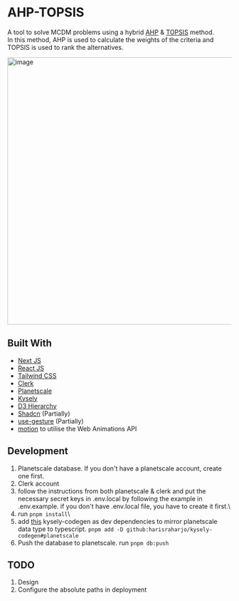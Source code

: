 # AHP-TOPSIS

A tool to solve MCDM problems using a hybrid [AHP](https://en.wikipedia.org/wiki/Analytic_hierarchy_process) & [TOPSIS](https://en.wikipedia.org/wiki/TOPSIS) method.\
In this method, AHP is used to calculate the weights of the criteria and TOPSIS is used to rank the alternatives.

<img width="600" alt="image" src="https://github.com/harisraharjo/ahp-topsis/assets/34530664/40993e83-8a1b-430a-b540-72fd8f93e74e">

## Built With

- [Next JS](https://nextjs.org/)
- [React JS](https://react.dev/)
- [Tailwind CSS](https://tailwindcss.com/)
- [Clerk](https://clerk.com/)
- [Planetscale](https://planetscale.com/)
- [Kysely](https://kysely.dev/)
- [D3 Hierarchy](https://d3js.org/d3-hierarchy)
- [Shadcn](https://ui.shadcn.com/) (Partially)
- [use-gesture](https://use-gesture.netlify.app/) (Partially)
- [motion](https://motion.dev/) to utilise the Web Animations API

## Development

1. Planetscale database. If you don't have a planetscale account, create one first.
2. Clerk account
3. follow the instructions from both planetscale & clerk and put the necessary secret keys in .env.local by following the example in .env.example. if you don't have .env.local file, you have to create it first.\
4. run `pnpm install`\
5. add [this](github:harisraharjo/kysely-codegen#planetscale) kysely-codegen as dev dependencies to mirror planetscale data type to typescript. `pnpm add -D github:harisraharjo/kysely-codegen#planetscale`
6. Push the database to planetscale. run `pnpm db:push`

## TODO

1. Design
2. Configure the absolute paths in deployment
